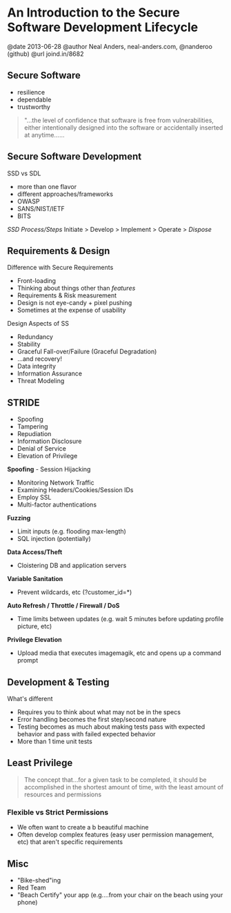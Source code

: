 # An Introduction to the Secure Software Development Lifecycle
@date 2013-06-28
@author Neal Anders, neal-anders.com, @nanderoo (github)
@url joind.in/8682

## Secure Software
- resilience
- dependable
- trustworthy

> "…the level of confidence that software is free from vulnerabilities, either intentionally designed into the software or accidentally inserted at anytime……

## Secure Software Development
SSD vs SDL
- more than one flavor
- different approaches/frameworks
- OWASP
- SANS/NIST/IETF
- BITS

*SSD Process/Steps*
Initiate > Develop > Implement > Operate > *Dispose*

## Requirements & Design
Difference with Secure Requirements
- Front-loading
- Thinking about things other than *features*
- Requirements & Risk measurement
- Design is not eye-candy + pixel pushing
- Sometimes at the expense of usability

Design Aspects of SS
- Redundancy
- Stability
- Graceful Fall-over/Failure (Graceful Degradation)
- …and recovery!
- Data integrity
- Information Assurance
- Threat Modeling

## STRIDE
- Spoofing
- Tampering
- Repudiation
- Information Disclosure
- Denial of Service
- Elevation of Privilege

**Spoofing** - Session Hijacking
- Monitoring Network Traffic
- Examining Headers/Cookies/Session IDs
- Employ SSL
- Multi-factor authentications

**Fuzzing**
- Limit inputs (e.g. flooding max-length)
- SQL injection (potentially)

**Data Access/Theft**
- Cloistering DB and application servers

**Variable Sanitation**
- Prevent wildcards, etc (?customer_id=*)

**Auto Refresh / Throttle / Firewall / DoS**
- Time limits between updates (e.g. wait 5 minutes before updating profile picture, etc)

**Privilege Elevation**
- Upload media that executes imagemagik, etc and opens up a command prompt

## Development & Testing
What's different
- Requires you to think about what may not be in the specs
- Error handling becomes the first step/second nature
- Testing becomes as much about making tests pass with expected behavior and pass with failed expected behavior
- More than 1 time unit tests

## Least Privilege
> The concept that…for a given task to be completed, it should be accomplished in the shortest amount of time, with the least amount of resources and permissions

### Flexible vs Strict Permissions
- We often want to create a b beautiful machine
- Often develop complex features (easy user permission management, etc)  that aren't specific requirements


## Misc
- "Bike-shed"ing
- Red Team
- "Beach Certify" your app (e.g.…from your chair on the beach using your phone)